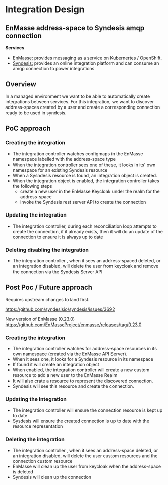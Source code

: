 # Integration Design

## EnMasse address-space to Syndesis amqp connection

**Services**

- [EnMasse:](http://enmasse.io/) provides messaging as a service on Kubernertes / OpenShift.
- [Syndesis:](https://syndesis.io/) provides an online integration platform and can consume an amqp connection to power integrations


## Overview

In a managed environment we want to be able to automatically create integrations between services. For this integration, we want
to discover address-spaces created by a user and create a corresponding connection ready to be used in syndesis. 

## PoC approach 

### Creating the integration

- The integration controller watches configmaps in the EnMasse namespace labelled with the address-space type
- When the integration controller sees one of these, it looks in its' own namespace for an existing Syndesis resource
- When a Sysndesis resource is found, an integration object is created.
- When the integration object is enabled, the integration controller takes the following steps
    - create a new user in the EnMasse Keycloak under the realm for the address-space
    - invoke the Syndesis rest server API to create the connection


### Updating the integration

- The integration controller, during each reconciliation loop attempts to create the connection, if it already exists, then it will do an update of the connection to ensure it is always up to date

### Deleting disabling the integration

- The integration controller , when it sees an address-spaced deleted, or an integration disabled, will delete the user from keycloak and remove the connection via the Syndesis Server API    

## Post Poc / Future approach
Requires upstream changes to land first.

https://github.com/syndesisio/syndesis/issues/3692

New version of EnMasse (0.23.0) https://github.com/EnMasseProject/enmasse/releases/tag/0.23.0

### Creating the integration
- The integration controller watches for address-space resources in its own namespace (created via the EnMasse API Server). 
- When it sees one, it looks for a Syndesis resource in its namespace
- If found it will create an integration object
- When enabled, the integration controller will create a new custom resource to add a new user to the EnMasse Realm
- It will also crate a resource to represent the discovered connection.
- Syndesis will see this resource and create the connection.

### Updating the integration
- The integration controller will ensure the connection resource is kept up to date
- Sysdesis will ensure the created connection is up to date with the resource representation


### Deleting the integration
- The integration controller , when it sees an address-space deleted, or an integration disabled, will delete the user custom resources and the connection custom resource
- EnMasse will clean up the user from keycloak when the address-space is deleted
- Syndesis will clean up the connection 
